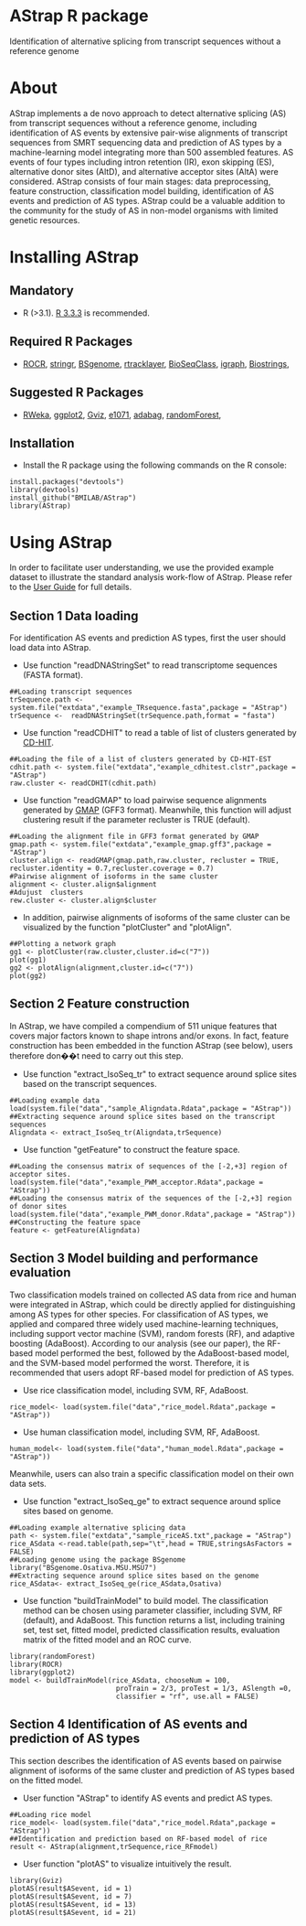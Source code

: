 AStrap R package
====================

Identification of alternative splicing from transcript sequences without a reference genome

About
====================
AStrap implements a de novo approach to detect alternative splicing (AS) from transcript sequences without a reference genome, including identification of AS events by extensive pair-wise alignments of transcript sequences from SMRT sequencing data and prediction of AS types by a machine-learning model integrating more than 500 assembled features. AS events of four types including intron retention (IR), exon skipping (ES), alternative donor sites (AltD), and alternative acceptor sites (AltA) were considered. AStrap consists of four main stages: data preprocessing, feature construction, classification model building, identification of AS events and prediction of AS types. AStrap could be a valuable addition to the community for the study of AS in non-model organisms with limited genetic resources.

Installing AStrap
=============
Mandatory 
---------

* R (>3.1). [R 3.3.3](https://www.r-project.org/) is recommended.

Required R Packages
---------
* [ROCR](https://cran.r-project.org/web/packages/ROCR/index.html), [stringr](https://CRAN.R-project.org/package=stringr), [BSgenome](http://www.bioconductor.org/packages/release/bioc/html/BSgenome.html), [rtracklayer](http://www.bioconductor.org/packages/release/bioc/html/rtracklayer.html), [BioSeqClass](http://www.bioconductor.org/packages/release/bioc/html/BioSeqClass.html), [igraph](https://cran.r-project.org/web/packages/igraph/index.html), [Biostrings](http://www.bioconductor.org/packages/release/bioc/html/Biostrings.html), 

Suggested R Packages
---------
* [RWeka](https://cran.r-project.org/web/packages/RWeka/index.html), [ggplot2](https://cran.r-project.org/web/packages/ggplot2/index.html), [Gviz](http://www.bioconductor.org/packages/release/bioc/html/Gviz.html), [e1071](https://CRAN.R-project.org/package=e1071), [adabag](https://CRAN.R-project.org/package=adabag), [randomForest](https://CRAN.R-project.org/package=randomForest), 

Installation
---------
* Install the R package using the following commands on the R console:
```
install.packages("devtools")
library(devtools)
install_github("BMILAB/AStrap")
library(AStrap)
```

Using AStrap
=============
In order to facilitate user understanding, we use the provided example dataset to illustrate the standard analysis work-flow of AStrap. Please refer to the [User Guide](https://github.com/BMILAB/AStrap/tree/master/doc) for full details.

Section 1 Data loading
---------
For identification AS events and prediction AS types, first the user should load data into AStrap.
* Use function "readDNAStringSet" to read transcriptome sequences (FASTA format).
```
##Loading transcript sequences
trSequence.path <- system.file("extdata","example_TRsequence.fasta",package = "AStrap")
trSequence <-  readDNAStringSet(trSequence.path,format = "fasta")
```
* Use function "readCDHIT" to read a table of list of clusters generated by [CD-HIT](http://weizhongli-lab.org/cd-hit/).
```
##Loading the file of a list of clusters generated by CD-HIT-EST
cdhit.path <- system.file("extdata","example_cdhitest.clstr",package = "AStrap")
raw.cluster <- readCDHIT(cdhit.path)
```
* Use function "readGMAP" to load pairwise sequence alignments generated by [GMAP](http://research-pub.gene.com/gmap/) (GFF3 format). Meanwhile, this function will adjust clustering result if the parameter recluster is TRUE (default). 
```
##Loading the alignment file in GFF3 format generated by GMAP
gmap.path <- system.file("extdata","example_gmap.gff3",package = "AStrap")
cluster.align <- readGMAP(gmap.path,raw.cluster, recluster = TRUE, recluster.identity = 0.7,recluster.coverage = 0.7)
#Pairwise alignment of isoforms in the same cluster
alignment <- cluster.align$alignment
#Adujust  clusters
rew.cluster <- cluster.align$cluster
```
* In addition, pairwise alignments of isoforms of the same cluster can be visualized by the function "plotCluster" and "plotAlign".
```
##Plotting a network graph
gg1 <- plotCluster(raw.cluster,cluster.id=c("7"))
plot(gg1)
gg2 <- plotAlign(alignment,cluster.id=c("7"))
plot(gg2)
```


Section 2 Feature construction
---------
 In AStrap, we have compiled a compendium of 511 unique features that covers major factors known to shape introns and/or exons. In fact, feature construction has been embedded in the function AStrap (see below), users therefore don��t need to carry out this step.
* Use function "extract_IsoSeq_tr" to extract sequence around splice sites based on the transcript sequences.
```
##Loading example data
load(system.file("data","sample_Aligndata.Rdata",package = "AStrap"))
##Extracting sequence around splice sites based on the transcript sequences
Aligndata <- extract_IsoSeq_tr(Aligndata,trSequence)
```
* Use function "getFeature" to construct the feature space. 
```
##Loading the consensus matrix of sequences of the [-2,+3] region of acceptor sites.
load(system.file("data","example_PWM_acceptor.Rdata",package = "AStrap"))
##Loading the consensus matrix of the sequences of the [-2,+3] region of donor sites
load(system.file("data","example_PWM_donor.Rdata",package = "AStrap"))
##Constructing the feature space
feature <- getFeature(Aligndata)
```

Section 3 Model building and performance evaluation
---------
Two classification models trained on collected AS data from rice and human were integrated in AStrap, which could be directly applied for distinguishing among AS types for other species. For classification of AS types, we applied and compared three widely used machine-learning techniques, including support vector machine (SVM), random forests (RF), and adaptive boosting (AdaBoost). According to our analysis (see our paper), the RF-based model performed the best, followed by the AdaBoost-based model, and the SVM-based model performed the worst. Therefore, it is recommended that users adopt RF-based model for prediction of AS types.
* Use rice classification model, including SVM, RF, AdaBoost.
```
rice_model<- load(system.file("data","rice_model.Rdata",package = "AStrap"))

```
* Use human classification model, including SVM, RF, AdaBoost.
```
human_model<- load(system.file("data","human_model.Rdata",package = "AStrap"))
```
Meanwhile, users can also train a specific classification model on their own data sets.
* Use function "extract_IsoSeq_ge" to extract sequence around splice sites based on genome.
```
##Loading example alternative splicing data
path <- system.file("extdata","sample_riceAS.txt",package = "AStrap")
rice_ASdata <-read.table(path,sep="\t",head = TRUE,stringsAsFactors = FALSE)
##Loading genome using the package BSgenome
library("BSgenome.Osativa.MSU.MSU7")
##Extracting sequence around splice sites based on the genome
rice_ASdata<- extract_IsoSeq_ge(rice_ASdata,Osativa)
```
* Use function "buildTrainModel" to build model. The classification method can be chosen using parameter classifier, including SVM, RF (default), and AdaBoost. This function returns a list, including training set, test set, fitted model, predicted classification results, evaluation matrix of the fitted model and an ROC curve. 
```
library(randomForest)
library(ROCR)
library(ggplot2)
model <- buildTrainModel(rice_ASdata, chooseNum = 100,
                          proTrain = 2/3, proTest = 1/3, ASlength =0,
                          classifier = "rf", use.all = FALSE)
```

Section 4 Identification of AS events and prediction of AS types
---------
This section describes the identification of AS events based on pairwise alignment of isoforms of the same cluster and prediction of AS types based on the fitted model.
*  User function "AStrap" to identify AS events and predict AS types.
```
##Loading rice model
rice_model<- load(system.file("data","rice_model.Rdata",package = "AStrap"))   
##Identification and prediction based on RF-based model of rice
result <- AStrap(alignment,trSequence,rice_RFmodel)

```
* User function "plotAS" to visualize intuitively the result.
```
library(Gviz)
plotAS(result$ASevent, id = 1)
plotAS(result$ASevent, id = 7)
plotAS(result$ASevent, id = 13)
plotAS(result$ASevent, id = 21)
```


